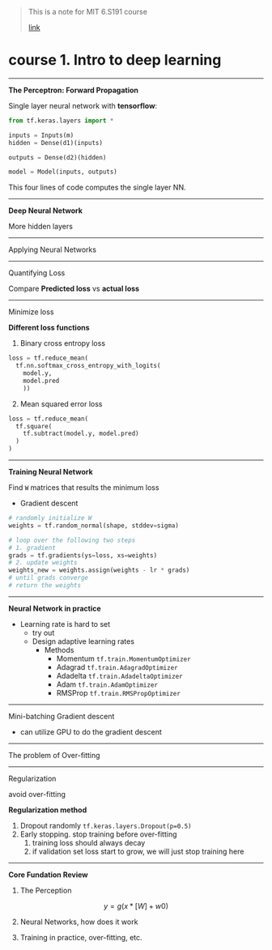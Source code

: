 >This is a note for MIT 6.S191 course
>
>[link](http://introtodeeplearning.com/)

# course 1. Intro to deep learning

---

**The Perceptron: Forward Propagation**

Single layer neural network with **tensorflow**:

```python
from tf.keras.layers import *

inputs = Inputs(m)
hidden = Dense(d1)(inputs)

outputs = Dense(d2)(hidden)

model = Model(inputs, outputs)
```

This four lines of code computes the single layer NN.

---

**Deep Neural Network**

More hidden layers

---

Applying Neural Networks

---

Quantifying Loss

Compare **Predicted loss** vs **actual loss**

---

Minimize loss

**Different loss functions**

1. Binary cross entropy loss
```python
loss = tf.reduce_mean(
  tf.nn.softmax_cross_entropy_with_logits(
    model.y,
    model.pred
    ))
```

2. Mean squared error loss
```python
loss = tf.reduce_mean(
  tf.square(
    tf.subtract(model.y, model.pred)
  )
)
```

---

**Training Neural Network**

Find `W` matrices that results the minimum loss

- Gradient descent

```python
# randomly initialize W
weights = tf.random_normal(shape, stddev=sigma)

# loop over the following two steps
# 1. gradient
grads = tf.gradients(ys=loss, xs=weights)
# 2. update weights
weights_new = weights.assign(weights - lr * grads)
# until grads converge
# return the weights

```

---

**Neural Network in practice**

- Learning rate is hard to set
  - try out
  - Design adaptive learning rates
    - Methods
      - Momentum `tf.train.MomentumOptimizer`
      - Adagrad `tf.train.AdagradOptimizer`
      - Adadelta `tf.train.AdadeltaOptimizer`
      - Adam `tf.train.AdamOptimizer`
      - RMSProp `tf.train.RMSPropOptimizer`

---

Mini-batching Gradient descent

- can utilize GPU to do the gradient descent

---

The problem of Over-fitting

---

Regularization

avoid over-fitting

**Regularization method**

1. Dropout randomly `tf.keras.layers.Dropout(p=0.5)`
2. Early stopping. stop training before over-fitting
   1. training loss should always decay
   2. if validation set loss start to grow, we will just stop training here

---

**Core Fundation Review**

1. The Perception

```math
y = g({x}*[W]+w0)
```
2. Neural Networks, how does it work

3. Training in practice, over-fitting, etc.

